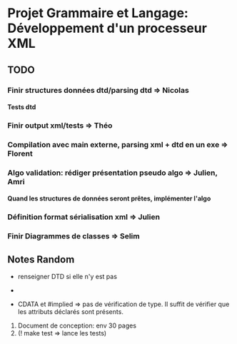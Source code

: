 Projet Grammaire et Langage: Développement d'un processeur XML
==============================================================


TODO
-----
### Finir structures données dtd/parsing dtd => Nicolas
#### Tests dtd
### Finir output xml/tests => Théo
### Compilation avec main externe, parsing xml + dtd en un exe => Florent
### Algo validation: rédiger présentation pseudo algo => Julien, Amri
#### Quand les structures de données seront prêtes, implémenter l'algo
### Définition format sérialisation xml => Julien
### Finir Diagrammes de classes => Selim




Notes Random
------------

- renseigner DTD si elle n'y est pas
-



- CDATA et #implied => pas de vérification de type. Il suffit de vérifier que les attributs déclarés sont présents.


1. Document de conception: env 30 pages
2. (! make test => lance les tests)